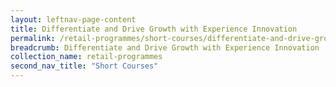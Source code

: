 ```yaml
---
layout: leftnav-page-content
title: Differentiate and Drive Growth with Experience Innovation
permalink: /retail-programmes/short-courses/differentiate-and-drive-growth-with-experience-innovation
breadcrumb: Differentiate and Drive Growth with Experience Innovation
collection_name: retail-programmes
second_nav_title: "Short Courses"
---
```

